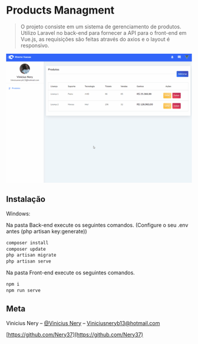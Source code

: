 # Products Managment

> O projeto consiste em um sistema de gerenciamento de produtos. Utilizo Laravel no back-end para fornecer a API para o front-end em Vue.js, as requisições são feitas através do axios e o layout é responsivo.

<img src="amostragem.gif" />

## Instalação

Windows:

Na pasta Back-end execute os seguintes comandos. (Configure o seu .env antes (php artisan key:generate))
```sh
composer install
composer update
php artisan migrate
php artisan serve
```

Na pasta Front-end execute os seguintes comandos.
```sh
npm i
npm run serve
```

## Meta

Vinicius Nery – [@Vinicius Nery](https://www.linkedin.com/in/marcos-nery-a3012/) – Viniciusneryb13@hotmail.com

[https://github.com/Nery37](https://github.com/Nery37)

